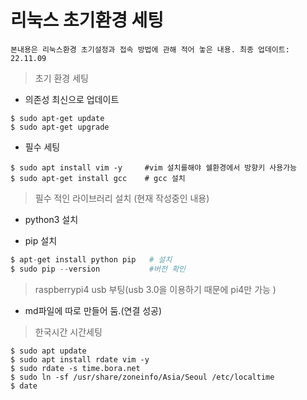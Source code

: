 # 리눅스 초기환경 세팅
```
본내용은 리눅스환경 초기설정과 접속 방법에 관해 적어 놓은 내용. 최종 업데이트: 22.11.09
```
> 초기 환경 세팅

- 의존성 최신으로 업데이트 
```
$ sudo apt-get update
$ sudo apt-get upgrade
```
- 필수 세팅
```
$ sudo apt install vim -y     #vim 설치를해야 쉘환경에서 방향키 사용가능
$ sudo apt-get install gcc    # gcc 설치
```

> 필수 적인 라이브러리 설치 (현재 작성중인 내용)
- python3 설치 

- pip 설치
```python
$ apt-get install python pip   # 설치
$ sudo pip --version           #버전 확인
```

> raspberrypi4 usb 부팅(usb 3.0을 이용하기 때문에 pi4만 가능 ) 
-  md파일에 따로 만들어 둠.(연결 성공)

>  한국시간 시간세팅
```
$ sudo apt update
$ sudo apt install rdate vim -y
$ sudo rdate -s time.bora.net
$ sudo ln -sf /usr/share/zoneinfo/Asia/Seoul /etc/localtime
$ date
```